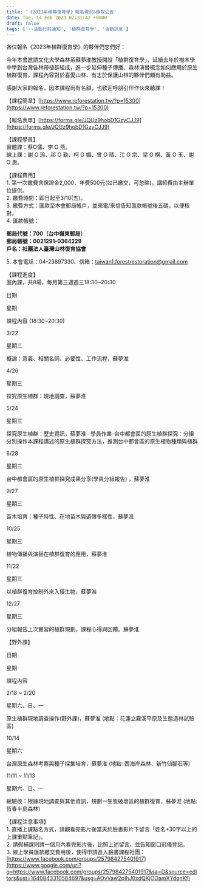 ```yaml
---
title: '《2023年植群復育學》報名現況&錄取公告'
date: Tue, 14 Feb 2023 02:31:42 +0000
draft: false
tags: ['--活動行前通知', '植群復育學', '活動訊息']
---
```


各位報名《2023年植群復育學》的夥伴們您們好：

今年本會邀請文化大學森林系蘇夢淮教授開設「植群復育學」，延續去年於樹木學中學到台灣各林帶植群組成，進一步延伸種子傳播、森林演替概念如何應用於原生植群復育。課程內容對於喜愛山林、有志於保護山林的夥伴們頗有助益。

感謝大家的報名，因本課程尚有名額，也歡迎呼朋引伴作伙來聽課！

【課程簡章】[https://www.reforestation.tw/?p=15300](https://www.reforestation.tw/?p=15300)

【報名表單】[https://forms.gle/JQUz9hobD1GzyCJJ9](https://forms.gle/JQUz9hobD1GzyCJJ9)

【課程學員】  
實體課：蔡O儒、李 O 燕。  
線上課：謝 O 玲、祁 O 勤、柯 O 媚、曾 O 晴、江 O 宗、梁 O 棋、黃 O 玉、謝 O 惠。

【課程費用】  
1\. 第一次繳費含保證金2,000、年費500元(如已繳交，可忽略)。講師費由主辦單位提供。  
2\. 繳費時間：即日起至3/10(五)。  
3\. 繳費方式：匯款至本會郵局帳戶，並來電/來信告知匯款帳號後五碼，以便核對。  
4\. 匯款帳號：  
  
**郵局代號：700（台中嶺東郵局）**  
**郵局帳號：0021291-0364229  
戶名：社團法人臺灣山林復育協會**  
  
5\. 本會電話：04-23897330、信箱：taiwan1.forestrestoration@gmail.com  

【課程進度】  
室內課，共8場，每月第三週週三18:30~20:30

日期

星期

課程內容 (18:30~20:30)

3/22

星期三

概論：意義、相關名詞、必要性、工作流程，蘇夢淮

4/26

星期三

探究原生植群：現地調查，蘇夢淮

5/24

星期三

探究原生植群：歷史資訊，蘇夢淮   學員作業-台中都會區的原生植群探究：分組分別操作本課程講述的原生植群探究方法，推測台中都會區的原生植物種類與植群

6/28

星期三

台中都會區的原生植群探究成果分享(學員分組報告) ，蘇夢淮

9/27

星期三

苗木培育：種子特性、在地苗木與遺傳多樣性，蘇夢淮

10/25

星期三

植物傳播與演替在植群復育的應用，蘇夢淮

11/22

星期三

以植群復育控制外來入侵生物，蘇夢淮

12/27

星期三

分組報告上次實習的植群規劃。課程心得與回饋。蘇夢淮

【野外課】

日期

星期

課程內容

2/18 ~ 2/20

星期六、日、一

原生植群現地調查操作(野外課)，蘇夢淮 (地點：花蓮立霧溪平原及生態造林試驗區)

10/14

星期六

台灣原生森林考察與種子採集培育，蘇夢淮 (地點: 西海岸森林、新竹仙腳石等)

11/11 ~ 11/13

星期六、日、一

總驗收：根據現地調查與其他資訊，規劃一生態破壞區的植群復育，蘇夢淮 (地點: 恆春半島森林)

【課程注意事項】  
1\. 直播上課點名方式，請觀看完影片後當天於臉書影片下留言「姓名+30字以上的上課重點筆記」。  
2\. 請假補課則請一個月內看完影片後，比照上述留言，並告知窗口冠儀登記。  
3\. 線上學員匯款繳交費用後，使得申請進入臉書課程社團：[https://www.facebook.com/groups/257984275401917](https://www.google.com/url?q=https://www.facebook.com/groups/257984275401917&sa=D&source=editors&ust=1640843310564697&usg=AOvVaw2pIhJ0xdQKjOOamXYdqnKf)